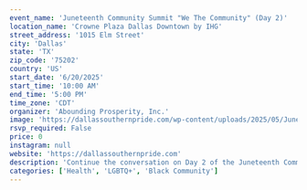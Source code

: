 ```yaml
---
event_name: 'Juneteenth Community Summit "We The Community" (Day 2)'
location_name: 'Crowne Plaza Dallas Downtown by IHG'
street_address: '1015 Elm Street'
city: 'Dallas'
state: 'TX'
zip_code: '75202'
country: 'US'
start_date: '6/20/2025'
start_time: '10:00 AM'
end_time: '5:00 PM'
time_zone: 'CDT'
organizer: 'Abounding Prosperity, Inc.'
image: 'https://dallassouthernpride.com/wp-content/uploads/2025/05/Juneteenth-Health-Summit-scaled.png'
rsvp_required: False
price: 0
instagram: null
website: 'https://dallassouthernpride.com'
description: 'Continue the conversation on Day 2 of the Juneteenth Community Summit. More free health screenings, engaging panels, and opportunities to connect with wellness resources and community partners. Free and open to everyone.'
categories: ['Health', 'LGBTQ+', 'Black Community']
---
```

